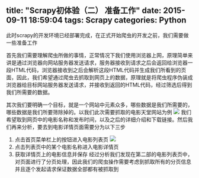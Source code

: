 title: "Scrapy初体验（二） 准备工作"
date: 2015-09-11 18:59:04
tags: Scrapy 
categories: Python
---
此时scrapy的开发环境已经部署完成，在正式开始爬虫的开发之前，我们需要做一些准备工作
<!--more-->
首先我们需要理解爬虫所做的事情，正常情况下我们使用浏览器上网，原理简单来讲是通过浏览器向网站服务器发送请求，服务器接收到请求之后会返回给浏览器一段HTML代码，浏览器接收到之后会解析这段HTML代码并生成我们所看到的页面，因此，我们希望通过爬虫去抓取到网页上的数据，原理就是将爬虫程序伪装成浏览器给目标网站服务器发送请求，并接收到返回的HTML代码，经过筛选后得到我们所需要的数据。

其次我们要明确一个目标，就是一个网站中元素众多，哪些数据是我们所需要的，哪些数据是我们所要筛除掉的。以我们此次需要抓取的电影天堂网站为例
![](http://7xicmj.com1.z0.glb.clouddn.com/dytt1.png)
我们希望取到网页中的电影名称和发布时间，以及之后的详细介绍和下载链接。然后我们再来分析，要去到电影详情页面需要分为以下三步
1. 点击首页菜单栏上的按钮进入电影列表页
![](http://7xicmj.com1.z0.glb.clouddn.com/dytt2.png)
2. 点击列表页中的某个电影名称进入电影详情页
3. 获取详情页上的电影信息并保存
经过分析我们发现在第二部的电影列表页中，对页面进行了分页处理，因此我们的爬虫操作需要考虑到抓取所有的分页信息并且逐个发起请求保证数据全部都有被抓取到